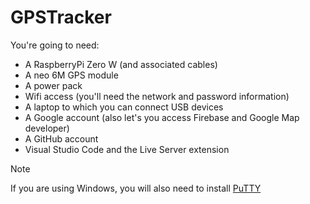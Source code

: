 # GPSTracker

You're going to need:
- A RaspberryPi Zero W (and associated cables)
- A neo 6M GPS module
- A power pack
- Wifi access (you'll need the network and password information)
- A laptop to which you can connect USB devices
- A Google account (also let's you access Firebase and Google Map developer)
- A GitHub account
- Visual Studio Code and the Live Server extension

> [!NOTE]  
> If you are using Windows, you will also need to install [PuTTY](https://www.putty.org/)
